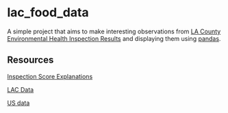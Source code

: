 lac_food_data
=============

A simple project that aims to make interesting observations from [LA County][1] [Environmental Health Inspection Results][2] and displaying them using [pandas][3].

[1]: https://data.lacounty.gov/	"LA County"
[2]: https://data.lacounty.gov/api/views/b9ey-v6ni/rows.csv?accessType=DOWNLOAD "Environmental Health Inspection Results"
[3]: http://pandas.pydata.org/  "pandas"


Resources
---------
[Inspection Score Explanations](http://publichealth.lacounty.gov/eh/misc/ehpost.htm)

[LAC Data](https://data.lacounty.gov)

[US data](https://www.data.gov/)

